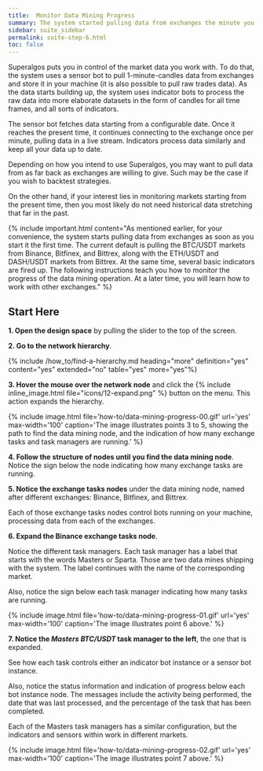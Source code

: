```yaml
---
title:  Monitor Data Mining Progress
summary: The system started pulling data from exchanges the minute you ran it the first time. Read on to learn the details.
sidebar: suite_sidebar
permalink: suite-step-6.html
toc: false
---
```


Superalgos puts you in control of the market data you work with. To do that, the system uses a <a data-toggle="tooltip" data-original-title="{{site.data.concepts.sensor_bot}}">sensor bot</a> to pull 1-minute-candles data from exchanges and store it in your machine (it is also possible to pull raw trades data). As the data starts building up, the system uses <a data-toggle="tooltip" data-original-title="{{site.data.concepts.indicator_bot}}">indicator bots</a> to process the raw data into more elaborate <a data-toggle="tooltip" data-original-title="{{site.data.concepts.dataset}}">datasets</a> in the form of candles for all time frames, and all sorts of indicators.

The sensor bot fetches data starting from a configurable date. Once it reaches the present time, it continues connecting to the exchange once per minute, pulling data in a live stream. Indicators process data similarly and keep all your data up to date.

Depending on how you intend to use Superalgos, you may want to pull data from as far back as exchanges are willing to give. Such may be the case if you wish to backtest strategies.

On the other hand, if your interest lies in monitoring markets starting from the present time, then you most likely do not need historical data stretching that far in the past.

{% include important.html content="As mentioned earlier, for your convenience, the system starts pulling data from exchanges as soon as you start it the first time. The current default is pulling the BTC/USDT markets from Binance, Bitfinex, and Bittrex, along with the ETH/USDT and DASH/USDT markets from Bittrex. At the same time, several basic indicators are fired up. The following instructions teach you how to monitor the progress of the data mining operation. At a later time, you will learn how to work with other exchanges." %}

## Start Here

**1. Open the design space** by pulling the slider to the top of the screen.

**2. Go to the <a data-toggle="tooltip" data-original-title="{{site.data.network.network}}">network hierarchy</a>**. 

{% include /how_to/find-a-hierarchy.md heading="more" definition="yes" content="yes" extended="no" table="yes" more="yes"%}

**3. Hover the mouse over the network <a data-toggle="tooltip" data-original-title="{{site.data.concepts.node}}">node</a>** and click the {% include inline_image.html file="icons/12-expand.png" %} button on the menu. This action expands the <a data-toggle="tooltip" data-original-title="{{site.data.concepts.hierarchy}}">hierarchy</a>.

{% include image.html file='how-to/data-mining-progress-00.gif' url='yes' max-width='100' caption='The image illustrates points 3 to 5, showing the path to find the data mining node, and the indication of how many exchange tasks and task managers are running.' %}

**4. Follow the <a data-toggle="tooltip" data-original-title="{{site.data.concepts.structure_of_nodes}}">structure of nodes</a> until you find the <a data-toggle="tooltip" data-original-title="{{site.data.network.data_mining}}">data mining</a> node**. Notice the sign below the node indicating how many <a data-toggle="tooltip" data-original-title="{{site.data.network.exchange_tasks}}">exchange tasks</a> are running. 

**5. Notice the <a data-toggle="tooltip" data-original-title="{{site.data.network.exchange_tasks}}">exchange tasks</a> nodes** under the data mining node, named after different exchanges: Binance, Bitfinex, and Bittrex.

Each of those exchange tasks nodes control bots running on your machine, processing data from each of the exchanges.

**6. Expand the Binance exchange tasks node**.

Notice the different <a data-toggle="tooltip" data-original-title="{{site.data.network.task_manager}}">task managers</a>. Each task manager has a label that starts with the words <a data-toggle="tooltip" data-original-title="{{site.data.concepts.masters_data_mine}}">Masters</a> or <a data-toggle="tooltip" data-original-title="{{site.data.concepts.sparta_data_mine}}">Sparta</a>. Those are two <a data-toggle="tooltip" data-original-title="{{site.data.data_mine.data_mine}}">data mines<a/> shipping with the system. The label continues with the name of the corresponding <a data-toggle="tooltip" data-original-title="{{site.data.crypto_ecosystem.market}}">market</a>.

Also, notice the sign below each task manager indicating how many <a data-toggle="tooltip" data-original-title="{{site.data.network.task}}">tasks</a> are running.

{% include image.html file='how-to/data-mining-progress-01.gif' url='yes' max-width='100' caption='The image illustrates point 6 above.' %}

**7. Notice the *Masters BTC/USDT* task manager to the left**, the one that is expanded. 

See how each task controls either an <a data-toggle="tooltip" data-original-title="{{site.data.network.indicator_bot_instance}}">indicator bot instance</a> or a <a data-toggle="tooltip" data-original-title="{{site.data.network.sensor_bot_instance}}">sensor bot instance</a>. 

Also, notice the status information and indication of progress below each bot instance node. The messages include the activity being performed, the date that was last processed, and the percentage of the task that has been completed. 

Each of the Masters task managers has a similar configuration, but the indicators and sensors within work in different markets.

{% include image.html file='how-to/data-mining-progress-02.gif' url='yes' max-width='100' caption='The image illustrates point 7 above.' %}
